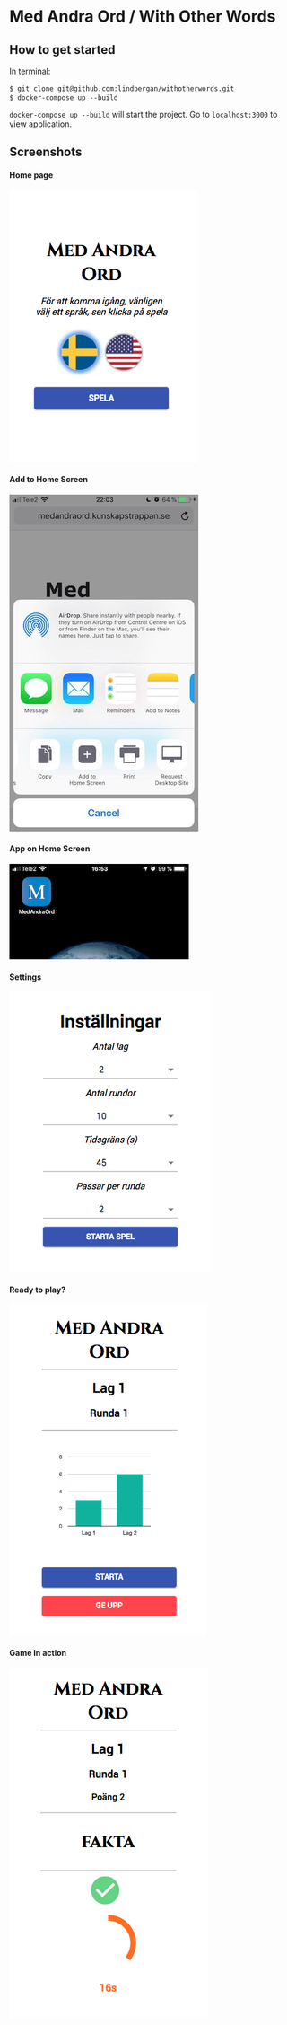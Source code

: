 Med Andra Ord / With Other Words
=====

## How to get started

In terminal:
```
$ git clone git@github.com:lindbergan/withotherwords.git
$ docker-compose up --build
```
`docker-compose up --build` will start the project. Go to `localhost:3000` to view application.

## Screenshots
#### Home page
![welcoming_screen](screenshots/welcoming_screen.jpg)

#### Add to Home Screen
![add_to_home_screen](screenshots/add_to_home_screen.jpg)

#### App on Home Screen
![app_on_home_screen](screenshots/app_on_home_screen.jpg)

#### Settings
![settings](screenshots/settings.jpg)

#### Ready to play?
![ready_to_play](screenshots/ready_to_play.jpg)

#### Game in action
![game_in_action](screenshots/game_in_action.jpg)
